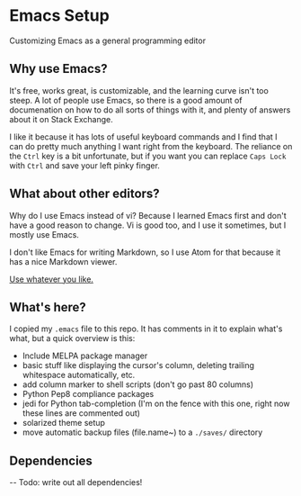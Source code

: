 # Emacs Setup
Customizing Emacs as a general programming editor

## Why use Emacs?
It's free, works great, is customizable, and the learning
curve isn't too steep. A lot of people use Emacs, so there is a
good amount of documenation on how to do all sorts of things with
it, and plenty of answers about it on Stack Exchange.

I like it because it has lots of useful keyboard commands
and I find that I can do pretty much anything I want right
from the keyboard. The reliance on the `Ctrl` key is a bit
unfortunate, but if you want you can replace `Caps Lock`
with `Ctrl` and save your left pinky finger.

## What about other editors?
Why do I use Emacs instead of vi? Because I learned Emacs first
and don't have a good reason to change. Vi is good too, and I use
it sometimes, but I mostly use Emacs.

I don't like Emacs for writing Markdown, so I use Atom for that
because it has a nice Markdown viewer.

[Use whatever you like.](http://xkcd.com/378/)

## What's here?
I copied my `.emacs` file to this repo. It has comments in it
to explain what's what, but a quick overview is this:
- Include MELPA package manager
- basic stuff like displaying the cursor's column, deleting trailing whitespace automatically, etc.
- add column marker to shell scripts (don't go past 80 columns)
- Python Pep8 compliance packages
- jedi for Python tab-completion (I'm on the fence with this one, right now these lines are commented out)
- solarized theme setup
- move automatic backup files (file.name~) to a ``./saves/`` directory

## Dependencies
-- Todo: write out all dependencies!
